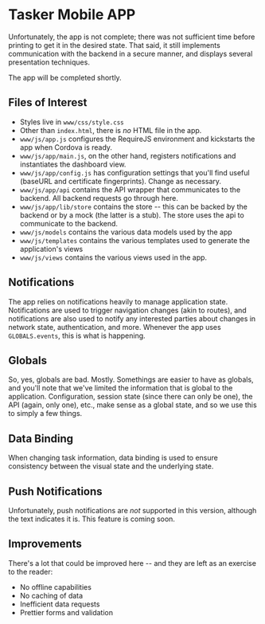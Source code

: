 # Tasker Mobile APP

Unfortunately, the app is not complete;  there was not sufficient time before printing to get it in the desired state. That said, it still implements
communication with the backend in a secure manner, and displays several presentation techniques.

The app will be completed shortly.

## Files of Interest

 - Styles live in `www/css/style.css`
 - Other than `index.html`, there is *no* HTML file in the app.
 - `www/js/app.js` configures the RequireJS environment and kickstarts the app when Cordova is ready.
 - `www/js/app/main.js`, on the other hand, registers notifications and instantiates the dashboard view.
 - `www/js/app/config.js` has configuration settings that you'll find useful (baseURL and certificate fingerprints). Change as necessary.
 - `www/js/app/api` contains the API wrapper that communicates to the backend. All backend requests go through here.
 - `www/js/app/lib/store` contains the store -- this can be backed by the backend or by a mock (the latter is a stub). The store uses the api to communicate to the backend.
 - `www/js/models` contains the various data models used by the app
 - `www/js/templates` contains the various templates used to generate the application's views
 - `www/js/views` contains the various views used in the app.

## Notifications

The app relies on notifications heavily to manage application state. Notifications are used to trigger navigation changes (akin to routes), and notifications
are also used to notify any interested parties about changes in network state, authentication, and more. Whenever the app uses `GLOBALS.events`, this is what
is happening.

## Globals

So, yes, globals are bad. Mostly. Somethings are easier to have as globals, and you'll note that we've limited the information that is global to the application.
Configuration, session state (since there can only be one), the API (again, only one), etc., make sense as a global state, and so we use this to simply a few
things.

## Data Binding

When changing task information, data binding is used to ensure consistency between the visual state and the underlying state.

## Push Notifications

Unfortunately, push notifications are *not* supported in this version, although the text indicates it is. This feature is coming soon.

## Improvements

There's a lot that could be improved here -- and they are left as an exercise to the reader:

 * No offline capabilities
 * No caching of data
 * Inefficient data requests
 * Prettier forms and validation
